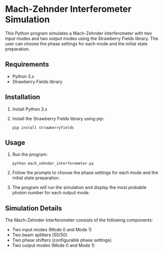 # Mach-Zehnder Interferometer Simulation

This Python program simulates a Mach-Zehnder interferometer with two input modes and two output modes using the Strawberry Fields library. The user can choose the phase settings for each mode and the initial state preparation.

## Requirements

- Python 3.x
- Strawberry Fields library

## Installation

1. Install Python 3.x

2. Install the Strawberry Fields library using pip:
   ```
   pip install strawberryfields
   ```

## Usage

1. Run the program:
   ```
   python mach_zehnder_interferometer.py
   ```

2. Follow the prompts to choose the phase settings for each mode and the initial state preparation.

3. The program will run the simulation and display the most probable photon number for each output mode.

## Simulation Details

The Mach-Zehnder interferometer consists of the following components:

- Two input modes (Mode 0 and Mode 1)
- Two beam splitters (50/50)
- Two phase shifters (configurable phase settings)
- Two output modes (Mode 0 and Mode 1)
